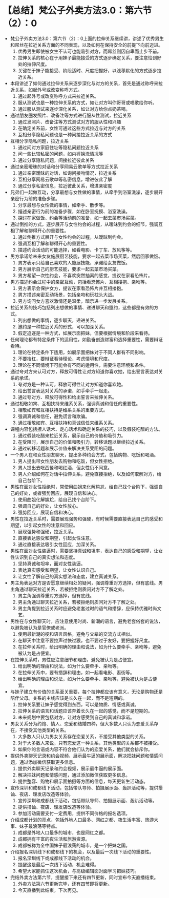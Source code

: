 # 【总结】梵公子外卖方法3.0：第六节（2）：0

-   梵公子外卖方法3.0：第六节（2）：0上面的拉伸关系继续讲，讲述了优秀男生和屌丝在拉近关系方面的不同表现，以及如何在保持安全的前提下向前迈进。
    1.  优秀男生即使被女生不认可也能吸引对方，而屌丝则因自卑而止步不前。
    2.  拉伸关系的核心在于用妹子最能接受的方式逐步确定关系，要注意恰到好处的拉伸尺度。
    3.  关键在于妹子能接受、阶段适时、尺度把握好，以浅移默化的方式逐步拉近关系。
-   本段讲述了如何通过拉伸关系来逐步深化与对方的关系，首先是通过称呼来拉近关系，如起外号或改变称呼方式。
    1.  通过起外号或改变称呼方式来拉近关系。
    2.  服从测试也是一种拉伸关系的方式，如让对方叫你哥哥或唱歌给你听。
    3.  通过服从测试来逐步深化关系，如让对方给你点奶茶喝。
-   通过朋友圈发照片、改备注等方式进行服从性测试，拉近关系
    1.  通过发照片、改备注等方式测试对方的服从性和兴趣
    2.  在确定关系前，女性可通过这些方式拉近与对方的关系
    3.  互相分享隐私问题也是一种间接拉近关系的方式
-   互相分享隐私问题，拉近关系
    1.  通过问对方家庭住址等隐私问题拉近关系
    2.  问一些比较私密的问题，如内裤换洗情况等
    3.  通过分享隐私问题，间接拉近彼此关系
-   通过亲密暧昧的对话和分享网易云歌单等方式拉近关系
    1.  通过亲密暧昧的对话，如询问接吻情况，拉近关系
    2.  互相分享网易云歌单等私密信息，增进彼此了解
    3.  通过分享私密信息，拉近彼此关系，增进亲密度
-   兄弟们一起做互动，分享最想与女性做的事情，从牵手到浴室洗澡，逐步展开亲密行为前的准备步骤。
    1.  分享最想与女性做的事情，如牵手、散步等。
    2.  描述亲密行为前的准备步骤，如在卧室抚摸、浴室洗澡。
    3.  探讨在家做饭、约会等活动前的准备，如一起去菜市场买菜。
-   通过倒推的方式，逐步展开与女性约会的过程，从暧昧到约会的细节，强调互相了解和聊得开心的重要性。
    1.  通过倒推方式展开与女性约会的过程，从暧昧到约会。
    2.  强调互相了解和聊得开心的重要性。
    3.  描述约会活动的可能选择，如看电影、卡丁车、放风筝等。
-   男方承诺给未来女友施展厨艺技能，要求一起去菜市场买菜，然后回家做饭。
    1.  男方表示只给自己喜欢的人施展技能，承诺给女友做饭。
    2.  男方展示自己的厨艺技能，要求一起去菜市场买菜。
    3.  男方希望一次性约会，不喜欢突然抽离的感觉，提议在家看恐怖片。
-   男方描述约会过程中的亲密互动，包括看恐怖片、互相搂抱、亲吻等。
    1.  男方表示会保护女方，提议在家看恐怖片并互相搂抱。
    2.  男方描述亲密互动场景，包括亲吻和玩枕头大战。
    3.  男方询问女方喜欢激情还是温柔，暗示进一步发展关系。
-   拉近关系的技巧包括列出想做的事情、递进聊天和邀约，这些都是有效的方式。
    1.  列出想做的事情，逐步聊天，递进关系。
    2.  邀约是一种拉近关系的形式，可以加深关系。
    3.  假定追逐是一种方式，如展示面把妹，但要根据情境和阶段来看待。
-   任何理论都有特定条件下的适用性，如勤奋创造财富和选择重要性，需要辩证看待。
    1.  理论在特定条件下适用，如展示面把妹对于不同人群有不同影响。
    2.  不要抬杠，要辩证看待理论，考虑情境和尺度。
    3.  理论在不同情境下可能会有不同的适用性，需要注意环境和条件。
-   通过夸对方来认可对方，释放可得性让对方知道你喜欢她，给出誓言表达对关系的承诺。
    1.  夸对方是一种认可，释放可得性让对方知道你喜欢她。
    2.  给出誓言表达对关系的承诺，如手牵手一起走。
    3.  通过夸对方、释放可得性和给出誓言来拉伸关系。
-   通过相敬如宾、互相扶持来维系关系，强调真诚和信任的重要性。
    1.  相敬如宾和互相扶持是维系关系的重要方式。
    2.  强调真诚和信任，避免谎言和欺骗。
    3.  通过相敬如宾、互相扶持和真诚信任来维系关系。
-   课程内容包括撩人话术、走心话术和确定关系的技巧，以及假装吃醋的方法。
    1.  通过假装吃醋来拉近关系，展示自己的价值和吸引力。
    2.  在受阻时，展示自己的价值和吸引力，转移话题以继续拉近关系。
    3.  通过转移话题和展示价值来解决关系受阻的问题。
-   一个男人在和女性朋友聊天，提出多种约会方式，包括购物、吃饭和喝酒。
    1.  男人提出带女性朋友去购物和吃饭，但女性拒绝。
    2.  男人提出去吃西餐和喝红酒，但女性仍不同意。
    3.  男人介绍如何在对话中拉伸关系，避免直接拒绝，以及如何取解对方，给自己台阶下。
-   男性在面对女性拒绝时，常使用曲姐来化解尴尬，给自己找个台阶下，强调自己的好处，或者强势回应，展现自信和决心。
    1.  使用曲姐化解尴尬，给自己找个台阶下。
    2.  强调自己的好处，让女性放心。
    3.  强势回应，展现自信和决心。
-   男性在拉近关系时，需要展现强势和强硬，有时候需要直接表达自己的感受和期望，以引起女性的注意和回应。
    1.  展现强势和强硬，拉近关系。
    2.  直接表达感受和期望，引起女性注意。
    3.  通过直接表达吸引女性回应，加深关系。
-   男性在面对女性装逼时，需要坚持真诚和坦率，表达自己的感受和期望，让女性认识到自己的真实想法和态度。
    1.  坚持真诚和坦率，面对女性装逼。
    2.  表达真实感受和期望，让女性认识自己。
    3.  让女性了解自己的真实想法和态度，建立真诚关系。
-   男主角表达对方是否愿意继续相处的疑问，强调尊重对方选择，但有底线。男主角通过聊天拉近关系，若被拒绝则质问对方不了解之处。
    1.  男主角强调尊重对方选择，但有底线。
    2.  男主角通过聊天拉近关系，若被拒绝则质问对方不了解之处。
    3.  男主角提到拉近关系时应避免老套过时的语气和措辞，应保持优雅时尚文艺。
-   男性在与女性聊天时，应注意使用时尚、新潮的语言，避免老套俗套的说法，以避免被认为是官僚或老派。
    1.  使用最新潮的梗和语言风格，避免与父辈的交流方式相似。
    2.  在聊天中注意不要拉声过快过狠，也不要过于友好，要把握好尺度。
    3.  在拉伸关系时，给出明确的理由和说法，如为什么要牵手、亲吻等，避免被认为是占便宜。
-   在拉伸关系时，男性应注意细节和理由，避免被认为是占便宜。
    1.  给出明确的理由和说法，如为什么要牵手、亲吻等。
    2.  在拉伸关系中，要有措辞和理由，如一起看电影、逛街等。
    3.  给出明确的理由和说法，如为什么要牵手、亲吻等，避免被认为是占便宜。
-   与妹子建立有价值的关系至关重要，每个拉伸都应该有意义，无论是购物还是陪伴父母。关系的主线应该是长久在一起，而不是短期的。
    1.  拉伸关系要让妹子感觉得到东西，可以是物质、情感或真诚。
    2.  拉伸关系的语言和话题应该奔着长久在一起的感觉，而不是短期的。
    3.  未来规划中要包括对方，让对方感受到自己的真诚和承诺。
-   男女关系分为约炮、情人、恋爱和结婚四种，但大多数人只认为恋爱关系存在，不接受其他类型的关系。
    1.  大多数人只认为男女关系存在恋爱关系，不接受其他类型的关系。
    2.  对于大多数人来说，只有恋爱这一种关系，其他类型的关系都不被接受。
    3.  如果你的言语或内容不符合他们认为的恋爱关系，他们就会排斥你。
-   提供外卖聊天记录和约会视频，展示最牛逼的展示面，解决把妹问题和情感问题，通过添加微信获取更多信息。
    1.  提供外卖聊天记录和约会视频，展示最牛逼的展示面。
    2.  解决把妹问题和情感问题，通过添加微信获取更多信息。
    3.  提供整容、购物和展示面拍摄等方面的信息，每天更新生活动态。
-   宣传深圳和成都线下活动，包括带队导师、拍摄展示面、轰趴活动等，提供搭讪、夜店、理发店改造等体验。
    1.  宣传深圳和成都线下活动，包括带队导师、拍摄展示面、轰趴活动等。
    2.  提供搭讪、夜店、理发店改造等体验。
    3.  参加活动需要支付一定费用，提供不同价格的报名选项。
-   介绍成都计划的亮点，包括外地人口最多、网红之都、夜生活丰富、旅游大事、妹子最浪荡等特点。
    1.  成都是外地人口最多的城市，也是网红之都。
    2.  成都拥有丰富的夜生活和旅游资源。
    3.  成都被称为全中国妹子最浪荡的城市，是一个把妹之国。
-   介绍报名深圳线下和成都线下的机会，以及最后一次线下活动的重要性。
    1.  报名深圳线下或成都线下活动的机会。
    2.  提醒这是最后一次线下活动，机会难得。
    3.  希望大家能抓住这次机会，与高级编辑面对面学习把妹技巧。
-   完结外卖方法第六节，提醒接下来还有四节更新，同时宣布今天直播结束。
    1.  外卖方法第六节更新完毕，还有四节即将更新。
    2.  今天直播到此结束，下次再见。